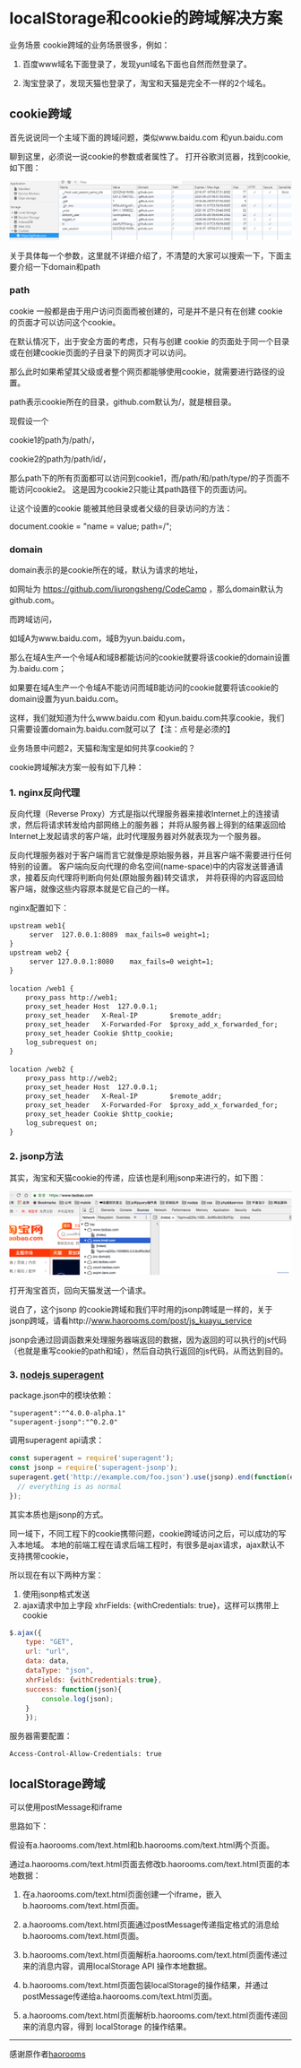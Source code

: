 # localStorage和cookie的跨域解决方案

业务场景
cookie跨域的业务场景很多，例如：

1. 百度www域名下面登录了，发现yun域名下面也自然而然登录了。

1. 淘宝登录了，发现天猫也登录了，淘宝和天猫是完全不一样的2个域名。


## cookie跨域

首先说说同一个主域下面的跨域问题，类似www.baidu.com 和yun.baidu.com

聊到这里，必须说一说cookie的参数或者属性了。 打开谷歌浏览器，找到cookie,如下图：

<img src="/img/cookies-list.jpg" title="cookies-list" />

关于具体每一个参数，这里就不详细介绍了，不清楚的大家可以搜索一下，下面主要介绍一下domain和path

### path

cookie 一般都是由于用户访问页面而被创建的，可是并不是只有在创建 cookie 的页面才可以访问这个cookie。

在默认情况下，出于安全方面的考虑，只有与创建 cookie 的页面处于同一个目录或在创建cookie页面的子目录下的网页才可以访问。

那么此时如果希望其父级或者整个网页都能够使用cookie，就需要进行路径的设置。

path表示cookie所在的目录，github.com默认为/，就是根目录。 

现假设一个

cookie1的path为/path/，

cookie2的path为/path/id/，

那么path下的所有页面都可以访问到cookie1，而/path/和/path/type/的子页面不能访问cookie2。
这是因为cookie2只能让其path路径下的页面访问。

让这个设置的cookie 能被其他目录或者父级的目录访问的方法：

document.cookie = "name = value; path=/";

### domain

domain表示的是cookie所在的域，默认为请求的地址，

如网址为 https://github.com/liurongsheng/CodeCamp ，那么domain默认为github.com。

而跨域访问，

如域A为www.baidu.com，域B为yun.baidu.com，

那么在域A生产一个令域A和域B都能访问的cookie就要将该cookie的domain设置为.baidu.com；

如果要在域A生产一个令域A不能访问而域B能访问的cookie就要将该cookie的domain设置为yun.baidu.com。

这样，我们就知道为什么www.baidu.com 和yun.baidu.com共享cookie，我们只需要设置domain为.baidu.com就可以了【注：点号是必须的】

业务场景中问题2，天猫和淘宝是如何共享cookie的？

cookie跨域解决方案一般有如下几种：

### 1. nginx反向代理

反向代理（Reverse Proxy）方式是指以代理服务器来接收Internet上的连接请求，然后将请求转发给内部网络上的服务器；
并将从服务器上得到的结果返回给Internet上发起请求的客户端，此时代理服务器对外就表现为一个服务器。

反向代理服务器对于客户端而言它就像是原始服务器，并且客户端不需要进行任何特别的设置。
客户端向反向代理的命名空间(name-space)中的内容发送普通请求，接着反向代理将判断向何处(原始服务器)转交请求，
并将获得的内容返回给客户端，就像这些内容原本就是它自己的一样。

nginx配置如下：
```
upstream web1{
     server  127.0.0.1:8089  max_fails=0 weight=1;
}
upstream web2 {
     server 127.0.0.1:8080    max_fails=0 weight=1;
}

location /web1 {
    proxy_pass http://web1;
    proxy_set_header Host  127.0.0.1;
    proxy_set_header   X-Real-IP        $remote_addr;
    proxy_set_header   X-Forwarded-For  $proxy_add_x_forwarded_for;
    proxy_set_header Cookie $http_cookie;
    log_subrequest on;
}

location /web2 {
    proxy_pass http://web2;
    proxy_set_header Host  127.0.0.1;
    proxy_set_header   X-Real-IP        $remote_addr;
    proxy_set_header   X-Forwarded-For  $proxy_add_x_forwarded_for;
    proxy_set_header Cookie $http_cookie;
    log_subrequest on;
}
```

### 2. jsonp方法

其实，淘宝和天猫cookie的传递，应该也是利用jsonp来进行的，如下图：

<img src="img/jsonp淘宝天猫.png" title="jsonp淘宝天猫" /> 

打开淘宝首页，回向天猫发送一个请求。

说白了，这个jsonp 的cookie跨域和我们平时用的jsonp跨域是一样的，关于jsonp跨域，请看http://www.haorooms.com/post/js_kuayu_service

jsonp会通过回调函数来处理服务器端返回的数据，因为返回的可以执行的js代码（也就是重写cookie的path和域），然后自动执行返回的js代码，从而达到目的。

### 3. [nodejs superagent](https://github.com/visionmedia/superagent)

package.json中的模块依赖：

```
"superagent":"^4.0.0-alpha.1"
"superagent-jsonp":"^0.2.0"
```

调用superagent api请求：

```javascript
const superagent = require('superagent');
const jsonp = require('superagent-jsonp');
superagent.get('http://example.com/foo.json').use(jsonp).end(function(err, res){
  // everything is as normal
});
```

其实本质也是jsonp的方式。

同一域下，不同工程下的cookie携带问题，cookie跨域访问之后，可以成功的写入本地域。
本地的前端工程在请求后端工程时，有很多是ajax请求，ajax默认不支持携带cookie，

所以现在有以下两种方案：

1. 使用jsonp格式发送
1. ajax请求中加上字段 xhrFields: {withCredentials: true}，这样可以携带上cookie

```javascript
$.ajax({
    type: "GET",
    url: "url",
    data: data,
    dataType: "json",
    xhrFields: {withCredentials:true},
    success: function(json){
        console.log(json);
    }
    });
```

服务器需要配置：

```
Access-Control-Allow-Credentials: true
```

## localStorage跨域
可以使用postMessage和iframe

思路如下：

假设有a.haorooms.com/text.html和b.haorooms.com/text.html两个页面。

通过a.haorooms.com/text.html页面去修改b.haorooms.com/text.html页面的本地数据：

1. 在a.haorooms.com/text.html页面创建一个iframe，嵌入b.haorooms.com/text.html页面。

1. a.haorooms.com/text.html页面通过postMessage传递指定格式的消息给b.haorooms.com/text.html页面。

1. b.haorooms.com/text.html页面解析a.haorooms.com/text.html页面传递过来的消息内容，调用localStorage API 操作本地数据。

1. b.haorooms.com/text.html页面包装localStorage的操作结果，并通过postMessage传递给a.haorooms.com/text.html页面。

1. a.haorooms.com/text.html页面解析b.haorooms.com/text.html页面传递回来的消息内容，得到 localStorage 的操作结果。

---
感谢原作者[haorooms](https://www.haorooms.com/)